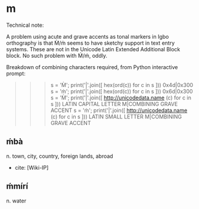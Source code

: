 
# m

Technical note:

A problem using acute and grave accents as tonal markers in Igbo orthography is that M̀/m̀ seems to have sketchy support in text entry systems. These are not in the Unicode Latin Extended Additional Block block. No such problem with Ḿ/ḿ, oddly.

Breakdown of combining characters required, from Python interactive prompt:

>>> s = 'M̀'; print('|'.join([ hex(ord(c)) for c in s ]))
0x4d|0x300
>>> s = 'm̀'; print('|'.join([ hex(ord(c)) for c in s ]))
0x6d|0x300
>>> s = 'M̀'; print('|'.join([ http://unicodedata.name (c) for c in s ]))
LATIN CAPITAL LETTER M|COMBINING GRAVE ACCENT
>>> s = 'm̀'; print('|'.join([ http://unicodedata.name (c) for c in s ]))
LATIN SMALL LETTER M|COMBINING GRAVE ACCENT

## ḿbà

n. town, city, country, foreign lands, abroad

* cite: [Wiki-IP]

## ḿmírí

n. water


